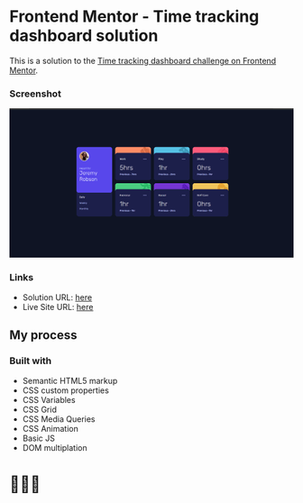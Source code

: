 # Frontend Mentor - Time tracking dashboard solution

This is a solution to the [Time tracking dashboard challenge on Frontend Mentor](https://www.frontendmentor.io/challenges/time-tracking-dashboard-UIQ7167Jw).

### Screenshot

![](images/screenshot.png)

### Links

- Solution URL: [here](https://www.frontendmentor.io/solutions/newsletter-sign-up-form-with-success-message-solution-XLeRWZUZ7l)
- Live Site URL: [here](https://sunilbaghel002.github.io/newsletter-sign-up-with-success-message-main/)

## My process

### Built with

- Semantic HTML5 markup
- CSS custom properties
- CSS Variables
- CSS Grid
- CSS Media Queries
- CSS Animation
- Basic JS
- DOM multiplation


# 🚀🚀🚀